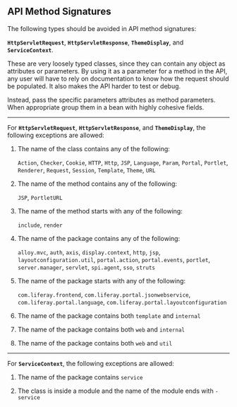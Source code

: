 ## API Method Signatures

The following types should be avoided in API method signatures:

**`HttpServletRequest`**, **`HttpServletResponse`**, **`ThemeDisplay`**, and
**`ServiceContext`**.

These are very loosely typed classes, since they can contain any object as
attributes or parameters. By using it as a parameter for a method in the API,
any user will have to rely on documentation to know how the request should be
populated. It also makes the API harder to test or debug.

Instead, pass the specific parameters attributes as method parameters. When
appropriate group them in a bean with highly cohesive fields.
___

For **`HttpServletRequest`**, **`HttpServletResponse`**, and **`ThemeDisplay`**,
the following exceptions are allowed:

1. The name of the class contains any of the following:

   `Action`, `Checker`, `Cookie`, `HTTP`, `Http`, `JSP`, `Language`, `Param`,
`Portal`, `Portlet`, `Renderer`, `Request`, `Session`, `Template`, `Theme`,
`URL`

2. The name of the method contains any of the following:

   `JSP`, `PortletURL`

3. The name of the method starts with any of the following:

   `include`, `render`

4. The name of the package contains any of the following:

   `alloy.mvc`, `auth`, `axis`, `display.context`, `http`, `jsp`,
`layoutconfiguration.util`, `portal.action`, `portal.events`, `portlet`,
`server.manager`, `servlet`, `spi.agent`, `sso`, `struts`

5. The name of the package starts with any of the following:

   `com.liferay.frontend`, `com.liferay.portal.jsonwebservice`,
`com.liferay.portal.language`, `com.liferay.portal.layoutconfiguration`

6. The name of the package contains both `template` and `internal`

7. The name of the package contains both `web` and `internal`

8. The name of the package contains both `web` and `util`
___
For **`ServiceContext`**, the following exceptions are allowed:

1. The name of the package contains `service`

2. The class is inside a module and the name of the module ends with `-service`